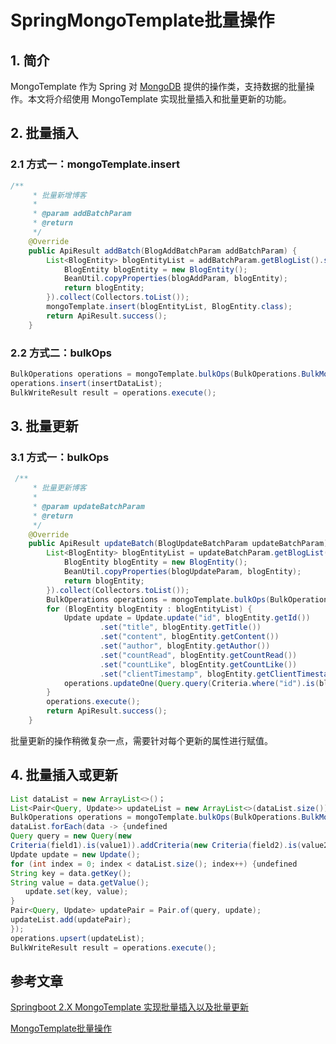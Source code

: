 # SpringMongoTemplate批量操作

## 1. 简介

MongoTemplate 作为 Spring 对 [MongoDB](https://so.csdn.net/so/search?q=MongoDB&spm=1001.2101.3001.7020) 提供的操作类，支持数据的批量操作。本文将介绍使用 MongoTemplate 实现批量插入和批量更新的功能。

## 2. 批量插入

### 2.1 方式一：mongoTemplate.insert

```java
/**
     * 批量新增博客
     *
     * @param addBatchParam
     * @return
     */
    @Override
    public ApiResult addBatch(BlogAddBatchParam addBatchParam) {
        List<BlogEntity> blogEntityList = addBatchParam.getBlogList().stream().map(blogAddParam -> {
            BlogEntity blogEntity = new BlogEntity();
            BeanUtil.copyProperties(blogAddParam, blogEntity);
            return blogEntity;
        }).collect(Collectors.toList());
        mongoTemplate.insert(blogEntityList, BlogEntity.class);
        return ApiResult.success();
    }
```

### 2.2 方式二：bulkOps

```java
BulkOperations operations = mongoTemplate.bulkOps(BulkOperations.BulkMode.UNORDERED, collectionName);
operations.insert(insertDataList);
BulkWriteResult result = operations.execute();
```



## 3. 批量更新

### 3.1 方式一：bulkOps

```java
 /**
     * 批量更新博客
     *
     * @param updateBatchParam
     * @return
     */
    @Override
    public ApiResult updateBatch(BlogUpdateBatchParam updateBatchParam) {
        List<BlogEntity> blogEntityList = updateBatchParam.getBlogList().stream().map(blogUpdateParam -> {
            BlogEntity blogEntity = new BlogEntity();
            BeanUtil.copyProperties(blogUpdateParam, blogEntity);
            return blogEntity;
        }).collect(Collectors.toList());
        BulkOperations operations = mongoTemplate.bulkOps(BulkOperations.BulkMode.UNORDERED, BlogEntity.class);
        for (BlogEntity blogEntity : blogEntityList) {
            Update update = Update.update("id", blogEntity.getId())
                    .set("title", blogEntity.getTitle())
                    .set("content", blogEntity.getContent())
                    .set("author", blogEntity.getAuthor())
                    .set("countRead", blogEntity.getCountRead())
                    .set("countLike", blogEntity.getCountLike())
                    .set("clientTimestamp", blogEntity.getClientTimestamp());
            operations.updateOne(Query.query(Criteria.where("id").is(blogEntity.getId())), update);
        }
        operations.execute();
        return ApiResult.success();
    }
```

批量更新的操作稍微复杂一点，需要针对每个更新的属性进行赋值。

## 4. 批量插入或更新

```java
List dataList = new ArrayList<>()；
List<Pair<Query, Update>> updateList = new ArrayList<>(dataList.size());
BulkOperations operations = mongoTemplate.bulkOps(BulkOperations.BulkMode.UNORDERED, collectionName);
dataList.forEach(data -> {undefined
Query query = new Query(new
Criteria(field1).is(value1)).addCriteria(new Criteria(field2).is(value2));
Update update = new Update();
for (int index = 0; index < dataList.size(); index++) {undefined
String key = data.getKey();
String value = data.getValue();
　　update.set(key, value);
}
Pair<Query, Update> updatePair = Pair.of(query, update);
updateList.add(updatePair);
});
operations.upsert(updateList);
BulkWriteResult result = operations.execute();
```



## 参考文章

[Springboot 2.X MongoTemplate 实现批量插入以及批量更新](https://blog.csdn.net/Mrqiang9001/article/details/121352249)

[MongoTemplate批量操作](https://blog.csdn.net/weixin_42554772/article/details/122437425)